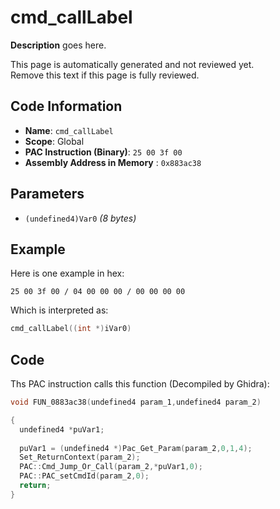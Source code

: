 # cmd_callLabel

**Description** goes here.

This page is automatically generated and not reviewed yet.<br>Remove this text if this page is fully reviewed.

## Code Information

- **Name**: `cmd_callLabel`
- **Scope**: Global
- **PAC Instruction (Binary)**: `25 00 3f 00`
- **Assembly Address in Memory** : `0x883ac38`

## Parameters

- `(undefined4)Var0` *(8 bytes)*

## Example

Here is one example in hex:

```25 00 3f 00 / 04 00 00 00 / 00 00 00 00```

Which is interpreted as:

```c
cmd_callLabel((int *)iVar0)
```

## Code

Ths PAC instruction calls this function (Decompiled by Ghidra):

```c
void FUN_0883ac38(undefined4 param_1,undefined4 param_2)

{
  undefined4 *puVar1;
  
  puVar1 = (undefined4 *)Pac_Get_Param(param_2,0,1,4);
  Set_ReturnContext(param_2);
  PAC::Cmd_Jump_Or_Call(param_2,*puVar1,0);
  PAC::PAC_setCmdId(param_2,0);
  return;
}
```

